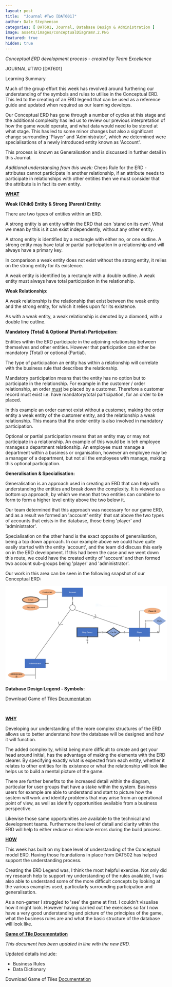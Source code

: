 ```yaml
---
layout: post
title:  "Journal #Two [DAT601]"
author: Dale Stephenson
categories: [ DAT601, Journal, Database Design & Administration ]
image: assets/images/conceptualDiagramV.2.PNG
featured: true
hidden: true
---
```

<i>Conceptual ERD development process - created by Team Excellence</i>

JOURNAL #TWO [DAT601]

Learning Summary<br>

Much of the group effort this week has revolved around furthering our understanding of the symbols and rules to utilise in the Conceptual ERD. This led to the creating of an ERD legend that can be used as a reference guide and updated when required as our learning develops. 

Our Conceptual ERD has gone through a number of cycles at this stage and the additional complexity has led us to review our previous interpretation of how the game would operate, and what data would need to be stored at what stage. This has led to some minor changes but also a significant change surrounding 'Player' and 'Administrator', which we determined were specialisations of a newly introduced entity known as 'Account'. 

This process is known as Generalisation and is discussed in further detail in this Journal.

<i>Additional understanding from this week:</i> Chens Rule for the ERD - attributes cannot participate in another relationship, if an attribute needs to participate in relationships with other entities then we must consider that the attribute is in fact its own entity.  

<b><u>WHAT</u></b>

<b>Weak (Child) Entity & Strong (Parent) Entity:</b>

There are two types of entities within an ERD. 

A strong entity is an entity within the ERD that can 'stand on its own'. What we mean by this is it can exist independently, without any other entity.

A strong entity is identified by a rectangle with either no, or one outline. A strong entity may have total or partial participation in a relationship and will always have a primary key.

In comparison a weak entity does not exist without the strong entity, it relies on the strong entity for its existence.

A weak entity is identified by a rectangle with a double outline. A weak entity must always have total participation in the relationship.

<b>Weak Relationship:</b>

A weak relationship is the relationship that exist between the weak entity and the strong entity, for which it relies upon for its existence.

As with a weak entity, a weak relationship is denoted by a diamond, with a double line outline.

<b>Mandatory (Total) & Optional (Partial) Participation:</b>

Entities within the ERD participate in the adjoining relationship between themselves and other entities. However that participation can either be mandatory (Total) or optional (Partial).

The type of participation an entity has within a relationship will correlate with the business rule that describes the relationship. 

Mandatory participation means that the entity has no option but to participate in the relationship. For example in the customer / order relationship, an order <u>must</u> be placed by a customer. Therefore a customer record must exist i.e. have mandatory/total participation, for an order to be placed. 

In this example an order cannot exist without a customer, making the order entity a weak entity of the customer entity, and the relationship a weak relationship. This means that the order entity is also involved in mandatory participation. 

Optional or partial participation means that an entity may or may not participate in a relationship. An example of this would be in teh employee manages a department relationship. An employee must manage a department within a business or organisation, however an employee may be a manager of a department, but not all the employees with manage, making this optional participation. 

<b>Generalisation & Specialisation:</b>

Generalisation is an approach used in creating an ERD that can help with understanding the entities and break down the complexity. It is viewed as a bottom up approach, by which we mean that two entities can combine to form to form a higher level entity above the two below it. 

Our team determined that this approach was necessary for our game ERD, and as a result we formed an 'account' entity' that sat above the two types of accounts that exists in the database, those being 'player' and 'administrator'.

Specialisation on the other hand is the exact opposite of generalisation, being a top down approach. In our example above we could have quite easily started with the entity 'account', and the team did discuss this early on in the ERD development. If this had been the case and we went down this route, we could have the created entity of 'account' and then formed two account sub-groups being 'player' and 'administrator'.

Our work in this area can be seen in the following snapshot of our Conceptual ERD:

<img src="/assets/images/GSisation.png" alt="Example Generalisation Specialisation"><br>

<b>Database Design Legend - Symbols:</b>

<object data="/assets/docs/ERD_Symbol_Legend.pdf" type="application/pdf" width="100%" height="625px">
  <p>Download Game of Tiles <a href="assets/docs/ERD_Symbol_Legend.pdf">Documentation</a></p>
</object><br>

<b><u>WHY</u></b>

Developing our understanding of the more complex structures of the ERD allows us to better understand how the database will be designed and how it will function. 

The added complexity, whilst being more difficult to create and get your head around initial, has the advantage of making the elements with the ERD clearer. By specifying exactly what is expected from each entity, whether it relates to other entities for its existence or what the relationship will look like helps us to build a mental picture of the game. 

There are further benefits to the increased detail within the diagram, particular for user groups that have a stake within the system. Business users for example are able to understand and start to picture how the system will work and identify problems that may arise from an operational point of view, as well as identify opportunities available from a business perspective.

Likewise those same opportunities are available to the technical and development teams. Furthermore the level of detail and clarity within the ERD will help to either reduce or eliminate errors during the build process.  

<b><u>HOW</u></b>

This week has built on my base level of understanding of the Conceptual model ERD. Having those foundations in place from DAT502 has helped support the understanding process.

Creating the ERD Legend was, I think the most helpful exercise. Not only did my research help to support my understanding of the rules available, I was also able to understand some of the more difficult concepts by looking at the various examples used, particularly surrounding participation and generalisation. 

As a non-gamer I struggled to 'see' the game at first. I couldn't visualise how it might look. However having carried out the exercises so far I now have a very good understanding and picture of the principles of the game, what the business rules are and what the basic structure of the database will look like.   

<b><u>Game of Tile Documentation</u></b>

<i>This document has been updated in line with the new ERD.</i>

Updated details include:

- Business Rules
- Data Dictionary 

<object data="/assets/docs/GoT_ERD.pdf" type="application/pdf" width="100%" height="800px">
  <p>Download Game of Tiles <a href="assets/docs/GoT_ERD.pdf">Documentation</a></p>
</object>











